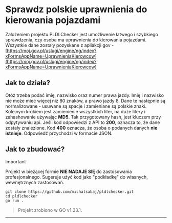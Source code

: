 # Sprawdz polskie uprawnienia do kierowania pojazdami
Założeniem projektu PLDLChecker jest umożliwenie łatwego i szybkiego sprawdzenia, czy osoba ma uprawnienia do kierowania pojazdami.
Wszystkie dane zostały pozyskane z apliakcji gov - [https://moj.gov.pl/uslugi/engine/ng/index?xFormsAppName=UprawnieniaKierowcow](https://moj.gov.pl/uslugi/engine/ng/index?xFormsAppName=UprawnieniaKierowcow)
## Jak to działa?
Otóż trzeba podać imię, nazwisko oraz numer prawa jazdy.
Imię i nazwisko nie może mieć więcej niż 80 znaków, a prawo jazdy 8.
Dane te następnie są normalizowane - usuwane są spacje i zamieniane są polskie znaki.
Kolejnym krokiem jest zamienienie wszystkich liter, na duże litery i zahashowanie używając **MD5**.
Tak przygotowany hash, jest kluczem przy odpytywaniu api.
Jeśli kod odpowiedzi z API to **200**, oznacza to, że dane zostały znalezione.
Kod **400** oznacza, że osoba o podanych danych **nie istnieje**.
Odpowiedź przychodzi w formacie JSON.
## Jak to zbudować?
> [!IMPORTANT]  
> Projekt w bieżącej formie **NIE NADAJE SIĘ** do zastosowania profesjonalnego.
> Sugeruje użyć kod jako "podkładkę" do własnych, wewnętrznych zastosowań.

```
git clone https://github.com/michalsabaj/pldlchecker.git
cd pldlchecker
go run .
```
> Projekt zrobiono w GO v1.23.1.
---